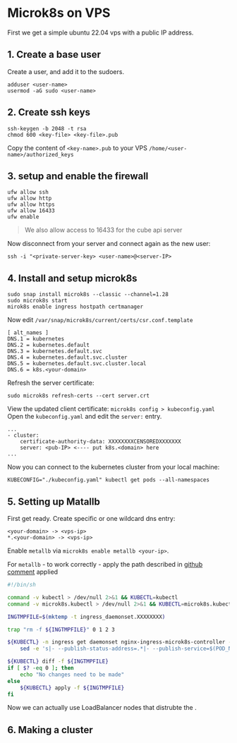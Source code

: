 # Microk8s on VPS

First we get a simple ubuntu 22.04 vps with a public IP address.

## 1. Create a base user

Create a user, and add it to the sudoers.

```
adduser <user-name>
usermod -aG sudo <user-name>
```

## 2. Create ssh keys

```
ssh-keygen -b 2048 -t rsa
chmod 600 <key-file> <key-file>.pub
```

Copy the content of `<key-name>.pub` to your VPS `/home/<user-name>/authorized_keys`

## 3. setup and enable the firewall

```
ufw allow ssh
ufw allow http
ufw allow https
ufw allow 16433
ufw enable
```

> We also allow access to 16433 for the cube api server

Now disconnect from your server and connect again as the new user:

```
ssh -i "<private-server-key> <user-name>@<server-IP>
```

## 4. Install and setup microk8s

```
sudo snap install microk8s --classic --channel=1.28
sudo microk8s start
mirok8s enable ingress hostpath certmanager
```

Now edit `/var/snap/microk8s/current/certs/csr.conf.template`

```
[ alt_names ]
DNS.1 = kubernetes
DNS.2 = kubernetes.default
DNS.3 = kubernetes.default.svc
DNS.4 = kubernetes.default.svc.cluster
DNS.5 = kubernetes.default.svc.cluster.local
DNS.6 = k8s.<your-domain>
```

Refresh the server certificate:

```
sudo microk8s refresh-certs --cert server.crt
```

View the updated client certificate: `microk8s config > kubeconfig.yaml`
Open the `kubeconfig.yaml` and edit the `server:` entry.

```
...
- cluster:
    certificate-authority-data: XXXXXXXXCENSOREDXXXXXXX
    server: <pub-IP> <---- put k8s.<domain> here
...
```

Now you can connect to the kubernetes cluster from your local machine:

```
KUBECONFIG="./kubeconfig.yaml" kubectl get pods --all-namespaces
```

## 5. Setting up Matallb

First get <your-domain> ready. 
Create specific or one wildcard dns entry:

```
<your-domain> -> <vps-ip>
*.<your-domain> -> <vps-ip>
```

Enable `metallb` via `microk8s enable metallb <your-ip>`.

For `metallb` - to work correctly - apply the path described in [github comment](https://github.com/canonical/microk8s/issues/824#issuecomment-1003284063) applied

```bash
#!/bin/sh

command -v kubectl > /dev/null 2>&1 && KUBECTL=kubectl
command -v microk8s.kubectl > /dev/null 2>&1 && KUBECTL=microk8s.kubectl

INGTMPFILE=$(mktemp -t ingress_daemonset.XXXXXXXX)

trap "rm -f ${INGTMPFILE}" 0 1 2 3

${KUBECTL} -n ingress get daemonset nginx-ingress-microk8s-controller -o yaml | \
    sed -e 's|- --publish-status-address=.*|- --publish-service=$(POD_NAMESPACE)/ingress|' > ${INGTMPFILE}

${KUBECTL} diff -f ${INGTMPFILE}
if [ $? -eq 0 ]; then
    echo "No changes need to be made"
else
    ${KUBECTL} apply -f ${INGTMPFILE}
fi
```

Now we can actually use LoadBalancer nodes that distrubte the <vps-IP>.

## 6. Making a cluster